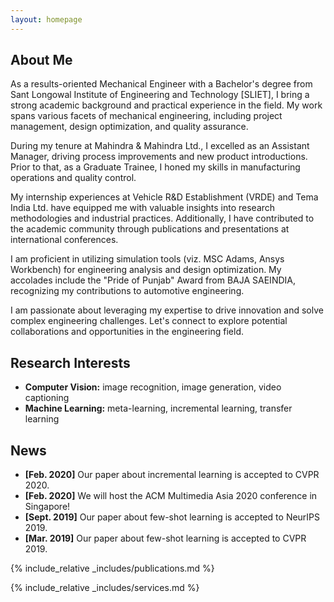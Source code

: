 ```yaml
---
layout: homepage
---
```


## About Me

As a results-oriented Mechanical Engineer with a Bachelor's degree from Sant Longowal Institute of Engineering and Technology [SLIET], I bring a strong academic background and practical experience in the field. My work spans various facets of mechanical engineering, including project management, design optimization, and quality assurance.

During my tenure at Mahindra & Mahindra Ltd., I excelled as an Assistant Manager, driving process improvements and new product introductions. Prior to that, as a Graduate Trainee, I honed my skills in manufacturing operations and quality control.

My internship experiences at Vehicle R&D Establishment (VRDE) and Tema India Ltd. have equipped me with valuable insights into research methodologies and industrial practices. Additionally, I have contributed to the academic community through publications and presentations at international conferences.

I am proficient in utilizing simulation tools (viz. MSC Adams, Ansys Workbench) for engineering analysis and design optimization. My accolades include the "Pride of Punjab" Award from BAJA SAEINDIA, recognizing my contributions to automotive engineering.

I am passionate about leveraging my expertise to drive innovation and solve complex engineering challenges. Let's connect to explore potential collaborations and opportunities in the engineering field.

## Research Interests

- **Computer Vision:** image recognition, image generation, video captioning
- **Machine Learning:** meta-learning, incremental learning, transfer learning

## News

- **[Feb. 2020]** Our paper about incremental learning is accepted to CVPR 2020.
- **[Feb. 2020]** We will host the ACM Multimedia Asia 2020 conference in Singapore!
- **[Sept. 2019]** Our paper about few-shot learning is accepted to NeurIPS 2019.
- **[Mar. 2019]** Our paper about few-shot learning is accepted to CVPR 2019.

{% include_relative _includes/publications.md %}

{% include_relative _includes/services.md %}
